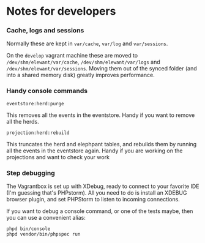 Notes for developers
====================

### Cache, logs and sessions

Normally these are kept in `var/cache`, `var/log` and `var/sessions`.

On the `develop` vagrant machine these are moved to `/dev/shm/elewant/var/cache`, `/dev/shm/elewant/var/logs` and `/dev/shm/elewant/var/sessions`.
Moving them out of the synced folder (and into a shared memory disk) greatly improves performance.

### Handy console commands

    eventstore:herd:purge

This removes all the events in the eventstore. Handy if you want to remove all the herds.

    projection:herd:rebuild
 
This truncates  the herd and elephpant tables, and rebuilds them by running all the events
in the eventstore again. Handy if you are working on the projections and want to check your work

### Step debugging

The Vagrantbox is set up with XDebug, ready to connect to your favorite IDE (I'm guessing that's PHPstorm).
All you need to do is install an XDEBUG browser plugin, and set PHPStorm to listen to incoming connections.

If you want to debug a console command, or one of the tests maybe, then you can use a convenient alias:

    phpd bin/console
    phpd vendor/bin/phpspec run
